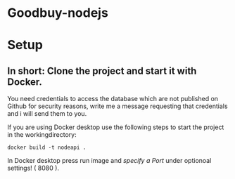 # Goodbuy-nodejs

# Setup 

## In short: Clone the project and start it with Docker.

You need credentials to access the database which are not published on Github for security reasons,
write me a message requesting that credentials and i will send them to you.

If you are using Docker desktop use the following steps to start the project in the workingdirectory:
```
docker build -t nodeapi .
```
In Docker desktop press run image and *specify a Port* under optionoal settings! ( 8080 ).

